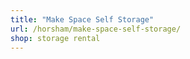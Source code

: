```yaml
---
title: "Make Space Self Storage"
url: /horsham/make-space-self-storage/
shop: storage rental
---
```

